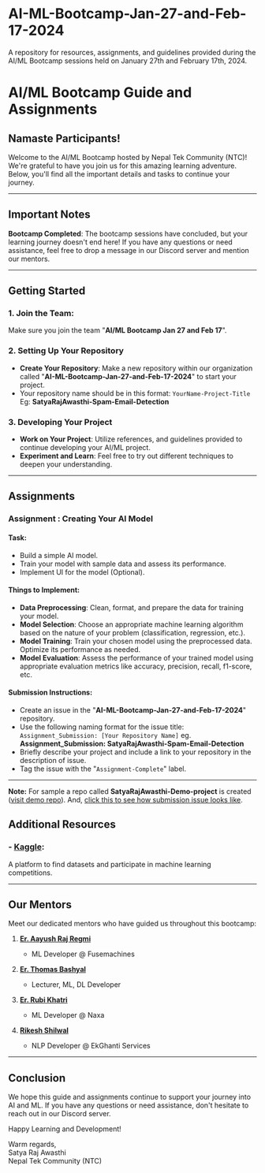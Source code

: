 # AI-ML-Bootcamp-Jan-27-and-Feb-17-2024
A repository for resources, assignments, and guidelines provided during the AI/ML Bootcamp sessions held on January 27th and February 17th, 2024.

# AI/ML Bootcamp Guide and Assignments

## Namaste Participants!

Welcome to the AI/ML Bootcamp hosted by Nepal Tek Community (NTC)! We're grateful to have you join us for this amazing learning adventure. Below, you'll find all the important details and tasks to continue your journey.

---

## Important Notes

**Bootcamp Completed**: The bootcamp sessions have concluded, but your learning journey doesn't end here! If you have any questions or need assistance, feel free to drop a message in our Discord server and mention our mentors.

---

## Getting Started

### 1. Join the Team: 
Make sure you join the team "**AI/ML Bootcamp Jan 27 and Feb 17**".

### 2. Setting Up Your Repository
- **Create Your Repository**: Make a new repository within our organization called "**AI-ML-Bootcamp-Jan-27-and-Feb-17-2024**" to start your project.
- Your repository name should be in this format: `YourName-Project-Title` Eg: **SatyaRajAwasthi-Spam-Email-Detection**
  
### 3. Developing Your Project
- **Work on Your Project**: Utilize references, and guidelines provided to continue developing your AI/ML project.
- **Experiment and Learn**: Feel free to try out different techniques to deepen your understanding.

---

## Assignments

### Assignment : Creating Your AI Model

#### Task:
- Build a simple AI model.
- Train your model with sample data and assess its performance.
- Implement UI for the model (Optional).

#### Things to Implement:
- **Data Preprocessing**: Clean, format, and prepare the data for training your model.
- **Model Selection**: Choose an appropriate machine learning algorithm based on the nature of your problem (classification, regression, etc.).
- **Model Training**: Train your chosen model using the preprocessed data. Optimize its performance as needed.
- **Model Evaluation**: Assess the performance of your trained model using appropriate evaluation metrics like accuracy, precision, recall, f1-score, etc.

#### Submission Instructions:
- Create an issue in the "**AI-ML-Bootcamp-Jan-27-and-Feb-17-2024**" repository.
- Use the following naming format for the issue title: `Assignment_Submission: [Your Repository Name]` eg. **Assignment_Submission: SatyaRajAwasthi-Spam-Email-Detection**
- Briefly describe your project and include a link to your repository in the description of issue.
- Tag the issue with the "`Assignment-Complete`" label.

---

**Note:** For sample a repo called **SatyaRajAwasthi-Demo-project** is created ([visit demo repo](https://github.com/NepalTekComm/AI-ML-Bootcamp-Jan-27-and-Feb-17-2024)). And, [click this to see how submission issue looks like](https://github.com/NepalTekComm/AI-ML-Bootcamp-Jan-27-and-Feb-17-2024).

## Additional Resources

### - [Kaggle](https://www.kaggle.com/): 
  A platform to find datasets and participate in machine learning competitions.

---

## Our Mentors

Meet our dedicated mentors who have guided us throughout this bootcamp:

1. **[Er. Aayush Raj Regmi](https://www.linkedin.com/in/aayush-regmi-6631ab1b5/)**
   - ML Developer @ Fusemachines
  
2. **[Er. Thomas Bashyal](https://www.linkedin.com/in/thomas-basyal-55b888261/)**
   - Lecturer, ML, DL Developer

3. **[Er. Rubi Khatri](https://www.linkedin.com/in/rubeyyyy/)**
   - ML Developer @ Naxa
     
4. **[Rikesh Shilwal](https://www.linkedin.com/in/rikesh-silwal-a47960239/)**
   - NLP Developer @ EkGhanti Services


---

## Conclusion

We hope this guide and assignments continue to support your journey into AI and ML. If you have any questions or need assistance, don't hesitate to reach out in our Discord server.

Happy Learning and Development!

Warm regards,  
Satya Raj Awasthi  
Nepal Tek Community (NTC)
